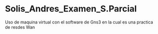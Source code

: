 # Solis_Andres_Examen_S.Parcial
Uso de maquina virtual con el software de Gns3 en la cual es una practica de resdes Wan
